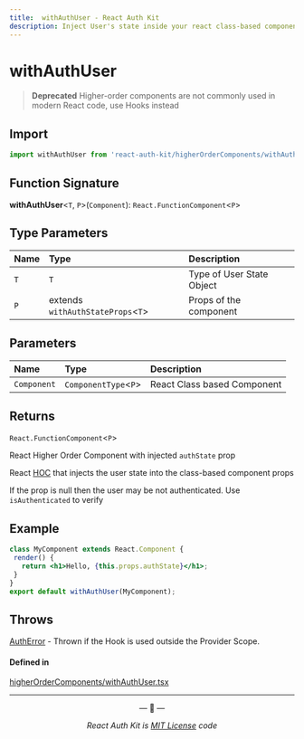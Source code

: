 ```yaml
---
title:  withAuthUser - React Auth Kit
description: Inject User's state inside your react class-based component
---
```


# withAuthUser

> **Deprecated** Higher-order components are not commonly used in modern React code, use Hooks instead

<div data-ea-publisher="authkitarkadipme" data-ea-type="text" id="ref_withAuthUser"></div>

## Import

```js
import withAuthUser from 'react-auth-kit/higherOrderComponents/withAuthUser';
```

## Function Signature

**withAuthUser**<`T`, `P`\>(`Component`): `React.FunctionComponent`<`P`\>

## Type Parameters

| Name | Type | Description |
| :------ | :------ | :------- |
| `T` | `T` | Type of User State Object |
| `P` | extends `withAuthStateProps`<`T`\> | Props of the component |

## Parameters

| Name | Type | Description |
| :------ | :------ | :------ |
| `Component` | `ComponentType`<`P`\> | React Class based Component |

## Returns

`React.FunctionComponent`<`P`\>

React Higher Order Component with injected `authState` prop


React [HOC](https://legacy.reactjs.org/docs/higher-order-components.html) that injects the user state into the class-based component props

If the prop is null then the user may be not authenticated.
Use `isAuthenticated` to verify

## Example

```jsx
class MyComponent extends React.Component {
 render() {
   return <h1>Hello, {this.props.authState}</h1>;
 }
}
export default withAuthUser(MyComponent);
```

## Throws

[AuthError](./../errors.md#autherror) - Thrown if the Hook is used outside the Provider Scope.

#### Defined in

[higherOrderComponents/withAuthUser.tsx](https://github.com/react-auth-kit/react-auth-kit/blob/37dc30d4/packages/react-auth-kit/src/higherOrderComponents/withAuthUser.tsx#L47)

---

<p align="center">&mdash; 🔑  &mdash;</p>
<p align="center"><i>React Auth Kit is <a href="https://github.com/react-auth-kit/react-auth-kit/blob/master/LICENSE">MIT License</a> code</i></p>
